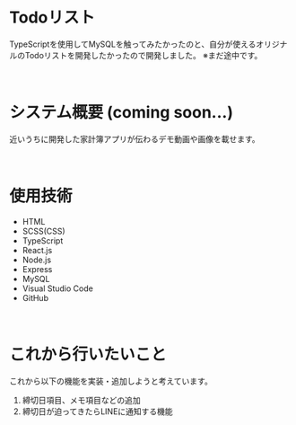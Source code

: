 # Todoリスト

TypeScriptを使用してMySQLを触ってみたかったのと、自分が使えるオリジナルのTodoリストを開発したかったので開発しました。
※まだ途中です。

<br>

# システム概要 (coming soon...)

近いうちに開発した家計簿アプリが伝わるデモ動画や画像を載せます。

<br>

# 使用技術

- HTML
- SCSS(CSS)
- TypeScript
- React.js
- Node.js
- Express
- MySQL
- Visual Studio Code
- GitHub

<br>

# これから行いたいこと

これから以下の機能を実装・追加しようと考えています。

1.  締切日項目、メモ項目などの追加
2.  締切日が迫ってきたらLINEに通知する機能
